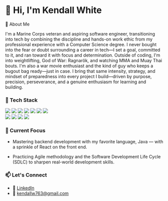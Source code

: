 # 👋 Hi, I'm Kendall White

💬 About Me

I'm a Marine Corps veteran and aspiring software engineer, transitioning into tech by combining the discipline and hands-on work ethic from my professional experience with a Computer Science degree.
I never bought into the fear or doubt surrounding a career in tech—I set a goal, committed to it, and ran toward it with focus and determination.
Outside of coding, I'm into weightlifting, God of War: Ragnarök, and watching MMA and Muay Thai bouts. I'm also a war movie enthusiast and the kind of guy who keeps a bugout bag ready—just in case.
I bring that same intensity, strategy, and mindset of preparedness into every project I build—driven by purpose, precision, perseverance, and a genuine enthusiasm for learning and building.

### 🧰 Tech Stack

<div align="left">
  <img src="https://img.shields.io/badge/Java-007396?style=for-the-badge&logo=java&logoColor=white" />
  <img src="https://img.shields.io/badge/IntelliJIDEA-000000?style=for-the-badge&logo=intellijidea&logoColor=white" />
  <img src="https://img.shields.io/badge/SpringBoot-6DB33F?style=for-the-badge&logo=springboot&logoColor=white" />
  <img src="https://img.shields.io/badge/Maven-C71A36?style=for-the-badge&logo=apachemaven&logoColor=white" />
  <img src="https://img.shields.io/badge/PostgreSQL-4169E1?style=for-the-badge&logo=postgresql&logoColor=white" />
  <img src="https://img.shields.io/badge/Docker-2496ED?style=for-the-badge&logo=docker&logoColor=white" />
    <img src="https://img.shields.io/badge/Postman-FF6C37?style=for-the-badge&logo=postman&logoColor=white" />
  </div>

  <div align="left">
  <img src="https://img.shields.io/badge/React-20232A?style=for-the-badge&logo=react&logoColor=61DAFB" />
  <img src="https://img.shields.io/badge/JavaScript-F7DF1E?style=for-the-badge&logo=javascript&logoColor=black" />
  <img src="https://img.shields.io/badge/HTML5-E34F26?style=for-the-badge&logo=html5&logoColor=white" />
  <img src="https://img.shields.io/badge/CSS3-1572B6?style=for-the-badge&logo=css3&logoColor=white" />
  </div>




### 📌 Current Focus
- Mastering backend development with my favorite language, Java — with a sprinkle of React on the front end.

- Practicing Agile methodology and the Software Development Life Cycle (SDLC) to sharpen real-world development skills.

### 📫 Let's Connect
- 💼 [LinkedIn](https://www.linkedin.com/in/kw763)
- 📨 kendallw763@gmail.com
